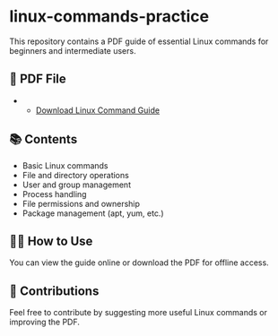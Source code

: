 # linux-commands-practice

This repository contains a PDF guide of essential Linux commands for beginners and intermediate users.

## 📄 PDF File

- - [Download Linux Command Guide](./linux_command_practice_nazrul.pdf)

## 📚 Contents

- Basic Linux commands
- File and directory operations
- User and group management
- Process handling
- File permissions and ownership
- Package management (apt, yum, etc.)

## 🧑‍💻 How to Use

You can view the guide online or download the PDF for offline access.

## 📢 Contributions

Feel free to contribute by suggesting more useful Linux commands or improving the PDF.


